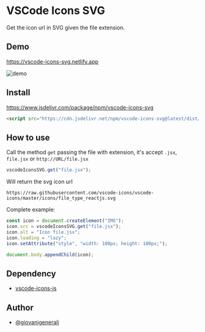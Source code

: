 # VSCode Icons SVG

Get the icon url in SVG given the file extension.

## Demo

https://vscode-icons-svg.netlify.app

![demo](https://user-images.githubusercontent.com/41435/91000932-bd333800-e5a0-11ea-90e4-613b7be88bc8.png)

## Install

https://www.jsdelivr.com/package/npm/vscode-icons-svg

```html
<script src="https://cdn.jsdelivr.net/npm/vscode-icons-svg@latest/dist/vscode-icons-svg.min.js"></script>
```

## How to use

Call the method ```get``` passing the file with extension, it's accept ```.jsx```, ```file.jsx``` or ```http://URL/file.jsx```
```js
vscodeIconsSVG.get("file.jsx");
```
Will return the svg icon url
```
https://raw.githubusercontent.com/vscode-icons/vscode-icons/master/icons/file_type_reactjs.svg
```

Complete example:
```js
const icon = document.createElement("IMG");
icon.src = vscodeIconsSVG.get("file.jsx");
icon.alt = "Icon file.jsx";
icon.loading = "lazy";
icon.setAttribute("style", "width: 100px; height: 100px;");

document.body.appendChild(icon);
```

## Dependency

- [vscode-icons-js](https://github.com/dderevjanik/vscode-icons-js)

## Author

- [@giovanigenerali](https://github.com/giovanigenerali)
